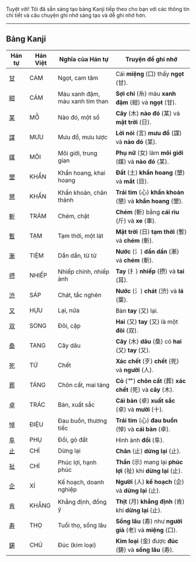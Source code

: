 Tuyệt vời\! Tôi đã sẵn sàng tạo bảng Kanji tiếp theo cho bạn với các thông tin chi tiết và câu chuyện ghi nhớ sáng tạo và dễ ghi nhớ hơn.

-----

## Bảng Kanji

| Hán tự | Hán Việt | Nghĩa của Hán tự | Truyện để ghi nhớ |
|---|---|---|---|
| [甘](https://mazii.net/vi-VN/search/kanji/javi/%E7%94%98) | CAM | Ngọt, cam tâm | Cái **miệng** (口) thấy **ngọt** (甘). |
| [紺](https://mazii.net/vi-VN/search/kanji/javi/%E7%B4%BA) | CÁM | Màu xanh đậm, màu xanh tím than | **Sợi chỉ** (糸) màu **xanh đậm** (紺) và **ngọt** (甘). |
| [某](https://mazii.net/vi-VN/search/kanji/javi/%E6%9F%90) | MỖ | Nào đó, một số | **Cây** (木) **nào đó** (某) và **mặt trời** (日). |
| [謀](https://mazii.net/vi-VN/search/kanji/javi/%E8%AC%80) | MƯU | Mưu đồ, mưu lược | **Lời nói** (言) **mưu đồ** (謀) và **nào đó** (某). |
| [媒](https://mazii.net/vi-VN/search/kanji/javi/%E5%AA%92) | MÔI | Môi giới, trung gian | **Phụ nữ** (女) làm **môi giới** (媒) và **nào đó** (某). |
| [墾](https://mazii.net/vi-VN/search/kanji/javi/%E5%A2%BE) | KHẨN | Khẩn hoang, khai hoang | **Đất** (土) **khẩn hoang** (墾) và **mắt** (目). |
| [懇](https://mazii.net/vi-VN/search/kanji/javi/%E6%87%87) | KHẨN | Khẩn khoản, chân thành | **Trái tim** (心) **khẩn khoản** (懇) và **khẩn hoang** (墾). |
| [斬](https://mazii.net/vi-VN/search/kanji/javi/%E6%96%AC) | TRẢM | Chém, chặt | **Chém** (斬) bằng **cái rìu** (斤) và **xe** (車). |
| [暫](https://mazii.net/vi-VN/search/kanji/javi/%E6%9A%AB) | TẠM | Tạm thời, một lát | **Mặt trời** (日) **tạm thời** (暫) và **chém** (斬). |
| [漸](https://mazii.net/vi-VN/search/kanji/javi/%E6%BC%B8) | TIỆM | Dần dần, từ từ | **Nước** (氵) **dần dần** (漸) và **chém** (斬). |
| [摂](https://mazii.net/vi-VN/search/kanji/javi/%E6%91%82) | NHIẾP | Nhiếp chính, nhiếp ảnh | **Tay** (扌) **nhiếp** (摂) và **tai** (耳). |
| [渋](https://mazii.net/vi-VN/search/kanji/javi/%E6%B8%8B) | SÁP | Chát, tắc nghẽn | **Nước** (氵) **chát** (渋) và **lá** (葉). |
| [又](https://mazii.net/vi-VN/search/kanji/javi/%E5%8F%88) | HỰU | Lại, nữa | Bàn **tay** (又) lại. |
| [双](https://mazii.net/vi-VN/search/kanji/javi/%E5%8F%8C) | SONG | Đôi, cặp | **Hai** (又) **tay** (又) là một **đôi** (双). |
| [桑](https://mazii.net/vi-VN/search/kanji/javi/%E6%A1%91) | TANG | Cây dâu | **Cây** (木) **dâu** (桑) có **hai** (又) **tay** (又). |
| [死](https://mazii.net/vi-VN/search/kanji/javi/%E6%AD%BB) | TỬ | Chết | **Xác chết** (歹) **chết** (死) và **người** (人). |
| [葬](https://mazii.net/vi-VN/search/kanji/javi/%E8%91%AC) | TÁNG | Chôn cất, mai táng | **Cỏ** (艹) **chôn cất** (葬) **xác chết** (死) và **cây** (木). |
| [卓](https://mazii.net/vi-VN/search/kanji/javi/%E5%8D%93) | TRÁC | Bàn, xuất sắc | **Cái bàn** (卓) **xuất sắc** (卓) và **mười** (十). |
| [悼](https://mazii.net/vi-VN/search/kanji/javi/%E6%82%BC) | ĐIỆU | Đau buồn, thương tiếc | **Trái tim** (心) **đau buồn** (悼) và **cái bàn** (卓). |
| [阜](https://mazii.net/vi-VN/search/kanji/javi/%E9%98%9C) | PHỤ | Đồi, gò đất | Hình ảnh **đồi** (阜). |
| [止](https://mazii.net/vi-VN/search/kanji/javi/%E6%AD%A2) | CHỈ | Dừng lại | **Chân** (止) **dừng lại** (止). |
| [祉](https://mazii.net/vi-VN/search/kanji/javi/%E7%A5%89) | CHỈ | Phúc lợi, hạnh phúc | **Thần** (示) mang lại **phúc lợi** (祉) khi **dừng lại** (止). |
| [企](https://mazii.net/vi-VN/search/kanji/javi/%E4%BC%81) | XÍ | Kế hoạch, doanh nghiệp | **Người** (人) **kế hoạch** (企) và **dừng lại** (止). |
| [肯](https://mazii.net/vi-VN/search/kanji/javi/%E8%82%AF) | KHẲNG | Khẳng định, đồng ý | **Thịt** (月) **khẳng định** (肯) khi **dừng lại** (止). |
| [寿](https://mazii.net/vi-VN/search/kanji/javi/%E5%AF%BF) | THỌ | Tuổi thọ, sống lâu | **Sống lâu** (寿) như **người già** (老) và **miệng** (口). |
| [鋳](https://mazii.net/vi-VN/search/kanji/javi/%E9%8B%B3) | CHÚ | Đúc (kim loại) | **Kim loại** (金) được **đúc** (鋳) và **sống lâu** (寿). |


